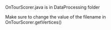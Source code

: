 OnTourScorer.java is in DataProcessing folder

Make sure to change the value of the filename in OnTourScorer.getVertices()
